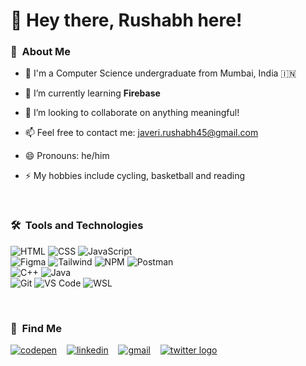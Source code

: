 # 👋 Hey there, Rushabh here!

### 📌&nbsp; About Me

- 👦 I'm a Computer Science undergraduate from Mumbai, India 🇮🇳

- 🌱 I’m currently learning **Firebase**

- 👯 I’m looking to collaborate on anything meaningful!

- 📫 Feel free to contact me: [javeri.rushabh45@gmail.com][email]

- 😄 Pronouns: he/him

- ⚡ My hobbies include cycling, basketball and reading

<br />

### 🛠️&nbsp; Tools and Technologies

![HTML](https://img.shields.io/badge/-HTML-ef7733?logo=html5&logoColor=white&style=for-the-badge)
![CSS](https://img.shields.io/badge/-CSS-254bdd?logo=css3&logoColor=white&style=for-the-badge)
![JavaScript](https://img.shields.io/badge/-JavaScript-f2a81c?logo=javascript&logoColor=white&style=for-the-badge)
<br />
![Figma](https://img.shields.io/badge/-Figma-9d56f7?logo=figma&logoColor=white&style=for-the-badge)
![Tailwind](https://img.shields.io/badge/-Tailwind-15b3c0?logo=tailwindcss&logoColor=white&style=for-the-badge)
![NPM](https://img.shields.io/badge/-npm-c53635?logo=npm&logoColor=white&style=for-the-badge)
![Postman](https://img.shields.io/badge/-Postman-fd6c35?logo=postman&logoColor=white&style=for-the-badge)
<br />
![C++](https://img.shields.io/badge/-C++-6295cb?logo=c%2B%2B&logoColor=white&style=for-the-badge)
![Java](https://img.shields.io/badge/-Java-ea2728?logo=java&logoColor=white&style=for-the-badge)
<br />
![Git](https://img.shields.io/badge/-Git-e44c30?logo=git&logoColor=white&style=for-the-badge)
![VS Code](https://img.shields.io/badge/-VS%20Code-1ba8ee?logo=visual-studio-code&logoColor=white&style=for-the-badge)
![WSL](https://img.shields.io/badge/-WSL-02b35a?logo=linux&logoColor=white&style=for-the-badge)

<br />

### 🔗&nbsp; Find Me

[![codepen](https://img.shields.io/badge/-rushabhhere-a529f1?logo=codepen&style=flat-square)][codepen]
&nbsp;&nbsp;
[![linkedin](https://img.shields.io/badge/-rushabh--javeri-0a66c2?logo=linkedin&style=flat-square)][linkedin]
&nbsp;&nbsp;
[![gmail](https://img.shields.io/badge/-rushabh--javeri-0a66c2?logo=gmail&logoColor=white&style=flat-square)][email]
&nbsp;&nbsp;
[![twitter logo](https://img.shields.io/badge/-12ushabh-1d9bf0?logo=twitter&style=flat-square&logoColor=white)][twitter]

<!-- Links -->

[email]: mailto:javeri.rushabh45@gmail.com
[codepen]: https://www.codepen.io/rushabhhere
[linkedin]: https://www.linkedin.com/in/rushabh-javeri
[twitter]: https://www.twitter.com/12ushabh
